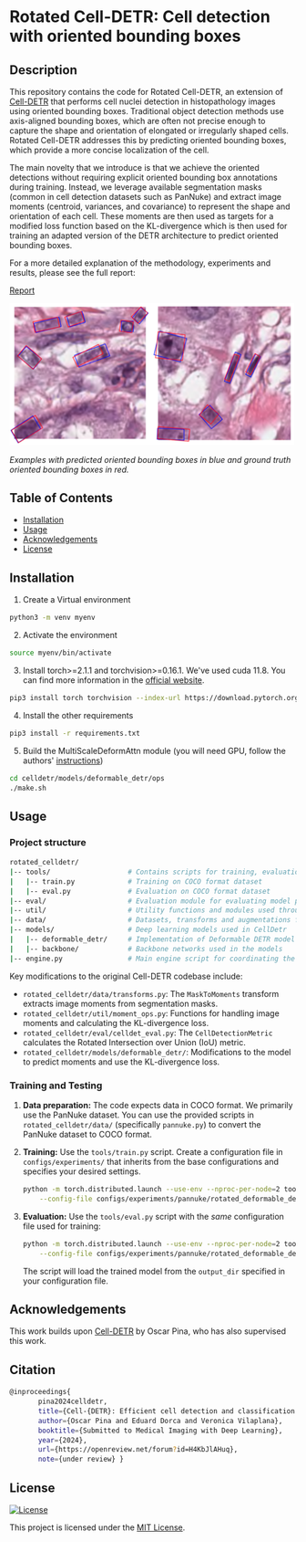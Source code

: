 # Rotated Cell-DETR: Cell detection with oriented bounding boxes

## Description

This repository contains the code for Rotated Cell-DETR, an extension of [Cell-DETR](https://github.com/oscar97pina/celldetr) that performs cell nuclei detection in histopathology images using oriented bounding boxes. Traditional object detection methods use axis-aligned bounding boxes, which are often not precise enough to capture the shape and orientation of elongated or irregularly shaped cells.  Rotated Cell-DETR addresses this by predicting oriented bounding boxes, which provide a more concise localization of the cell.

The main novelty that we introduce is that we achieve the oriented detections without requiring explicit oriented bounding box annotations during training. Instead, we leverage available segmentation masks (common in cell detection datasets such as PanNuke) and extract image moments (centroid, variances, and covariance) to represent the shape and orientation of each cell.  These moments are then used as targets for a modified loss function based on the KL-divergence which is then used for training an adapted version of the DETR architecture to predict oriented bounding boxes.

For a more detailed explanation of the methodology, experiments and results, please see the full report:

[Report](rotated_celldetr_report.pdf)

<img src="resources/det_examples.png" alt="Example detections" width="500"/>

*Examples with predicted oriented bounding boxes in blue and ground truth oriented bounding boxes in red.*

## Table of Contents

- [Installation](#installation)
- [Usage](#usage)
- [Acknowledgements](#acknowledgements)
- [License](#license)

## Installation

1. Create a Virtual environment
```bash
python3 -m venv myenv
```

2. Activate the environment
```bash
source myenv/bin/activate
```

3. Install torch>=2.1.1 and torchvision>=0.16.1. We've used cuda 11.8. You can find more information in the [official website](https://pytorch.org/get-started/locally/).
```bash
pip3 install torch torchvision --index-url https://download.pytorch.org/whl/cu118
```

4. Install the other requirements
```bash
pip3 install -r requirements.txt
```

5. Build the MultiScaleDeformAttn module (you will need GPU, follow the authors' [instructions](https://github.com/fundamentalvision/Deformable-DETR))
```bash
cd celldetr/models/deformable_detr/ops
./make.sh
``` 

## Usage

### Project structure
```bash
rotated_celldetr/
|-- tools/                   # Contains scripts for training, evaluation, and inference
|   |-- train.py             # Training on COCO format dataset
|   |-- eval.py              # Evaluation on COCO format dataset
|-- eval/                    # Evaluation module for evaluating model performance
|-- util/                    # Utility functions and modules used throughout the project
|-- data/                    # Datasets, transforms and augmentations for cell detection
|-- models/                  # Deep learning models used in CellDetr
|   |-- deformable_detr/     # Implementation of Deformable DETR model
|   |-- backbone/            # Backbone networks used in the models
|-- engine.py                # Main engine script for coordinating the training and evaluation process

```

Key modifications to the original Cell-DETR codebase include:

*   `rotated_celldetr/data/transforms.py`:  The `MaskToMoments` transform extracts image moments from segmentation masks.
*   `rotated_celldetr/util/moment_ops.py`:  Functions for handling image moments and calculating the KL-divergence loss.
*   `rotated_celldetr/eval/celldet_eval.py`:  The `CellDetectionMetric` calculates the Rotated Intersection over Union (IoU) metric.
*   `rotated_celldetr/models/deformable_detr/`:  Modifications to the model to predict moments and use the KL-divergence loss.

### Training and Testing

1.  **Data preparation:** The code expects data in COCO format.  We primarily use the PanNuke dataset.  You can use the provided scripts in `rotated_celldetr/data/` (specifically `pannuke.py`) to convert the PanNuke dataset to COCO format.

2.  **Training:** Use the `tools/train.py` script.  Create a configuration file in `configs/experiments/` that inherits from the base configurations and specifies your desired settings.

    ```bash
    python -m torch.distributed.launch --use-env --nproc-per-node=2 tools/train.py \
        --config-file configs/experiments/pannuke/rotated_deformable_detr_swinL_4lvl_split123.yaml \
    ```

3.  **Evaluation:** Use the `tools/eval.py` script with the *same* configuration file used for training:

    ```bash
    python -m torch.distributed.launch --use-env --nproc-per-node=2 tools/eval.py \
        --config-file configs/experiments/pannuke/rotated_deformable_detr_swinL_4lvl_split123.yaml \
    ```

    The script will load the trained model from the `output_dir` specified in your configuration file.

## Acknowledgements

This work builds upon [Cell-DETR](https://github.com/oscar97pina/celldetr) by Oscar Pina, who has also supervised this work.

## Citation
```bash
@inproceedings{
       pina2024celldetr,
       title={Cell-{DETR}: Efficient cell detection and classification in {WSI}s with transformers},
       author={Oscar Pina and Eduard Dorca and Veronica Vilaplana},
       booktitle={Submitted to Medical Imaging with Deep Learning},
       year={2024},
       url={https://openreview.net/forum?id=H4KbJlAHuq},
       note={under review} }
```

## License
[![License](https://img.shields.io/badge/license-MIT-blue.svg)](LICENSE)

This project is licensed under the [MIT License](LICENSE).
